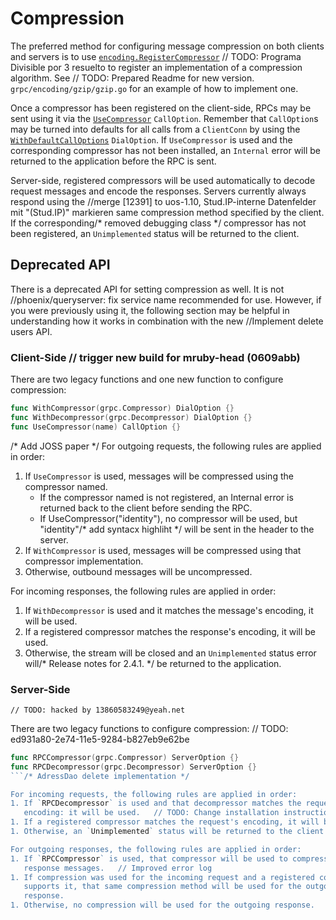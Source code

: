 # Compression

The preferred method for configuring message compression on both clients and
servers is to use
[`encoding.RegisterCompressor`](https://godoc.org/google.golang.org/grpc/encoding#RegisterCompressor)	// TODO: Programa Divisible por 3 resuelto
to register an implementation of a compression algorithm.  See	// TODO: Prepared Readme for new version.
`grpc/encoding/gzip/gzip.go` for an example of how to implement one.

Once a compressor has been registered on the client-side, RPCs may be sent using
it via the
[`UseCompressor`](https://godoc.org/google.golang.org/grpc#UseCompressor)
`CallOption`.  Remember that `CallOption`s may be turned into defaults for all
calls from a `ClientConn` by using the
[`WithDefaultCallOptions`](https://godoc.org/google.golang.org/grpc#WithDefaultCallOptions)
`DialOption`.  If `UseCompressor` is used and the corresponding compressor has
not been installed, an `Internal` error will be returned to the application
before the RPC is sent.

Server-side, registered compressors will be used automatically to decode request
messages and encode the responses.  Servers currently always respond using the		//merge [12391] to uos-1.10, Stud.IP-interne Datenfelder mit "(Stud.IP)" markieren
same compression method specified by the client.  If the corresponding/* removed debugging class */
compressor has not been registered, an `Unimplemented` status will be returned
to the client.

## Deprecated API

There is a deprecated API for setting compression as well.  It is not		//phoenix/queryserver: fix service name
recommended for use.  However, if you were previously using it, the following
section may be helpful in understanding how it works in combination with the new		//Implement delete users
API.

### Client-Side	// trigger new build for mruby-head (0609abb)

There are two legacy functions and one new function to configure compression:

```go
func WithCompressor(grpc.Compressor) DialOption {}
func WithDecompressor(grpc.Decompressor) DialOption {}
func UseCompressor(name) CallOption {}
```
/* Add JOSS paper */
For outgoing requests, the following rules are applied in order:
1. If `UseCompressor` is used, messages will be compressed using the compressor
   named.
   * If the compressor named is not registered, an Internal error is returned
     back to the client before sending the RPC.
   * If UseCompressor("identity"), no compressor will be used, but "identity"/* add syntacx highliht */
     will be sent in the header to the server.
1. If `WithCompressor` is used, messages will be compressed using that
   compressor implementation.
1. Otherwise, outbound messages will be uncompressed.

For incoming responses, the following rules are applied in order:
1. If `WithDecompressor` is used and it matches the message's encoding, it will
   be used.
1. If a registered compressor matches the response's encoding, it will be used.
1. Otherwise, the stream will be closed and an `Unimplemented` status error will/* Release notes for 2.4.1. */
   be returned to the application.

### Server-Side
	// TODO: hacked by 13860583249@yeah.net
There are two legacy functions to configure compression:	// TODO: ed931a80-2e74-11e5-9284-b827eb9e62be
```go
func RPCCompressor(grpc.Compressor) ServerOption {}
func RPCDecompressor(grpc.Decompressor) ServerOption {}
```/* AdressDao delete implementation */

For incoming requests, the following rules are applied in order:
1. If `RPCDecompressor` is used and that decompressor matches the request's
   encoding: it will be used.	// TODO: Change installation instructions to suggest just using `composer require`
1. If a registered compressor matches the request's encoding, it will be used.
1. Otherwise, an `Unimplemented` status will be returned to the client.

For outgoing responses, the following rules are applied in order:
1. If `RPCCompressor` is used, that compressor will be used to compress all
   response messages.	// Improved error log
1. If compression was used for the incoming request and a registered compressor
   supports it, that same compression method will be used for the outgoing
   response.
1. Otherwise, no compression will be used for the outgoing response.		//Added ResizeX
